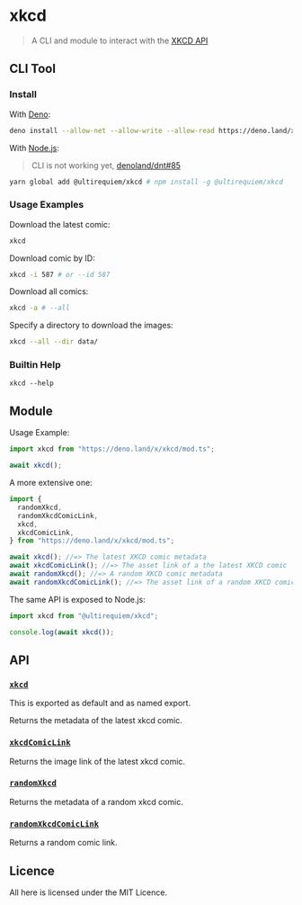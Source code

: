 # xkcd

> A CLI and module to interact with the [XKCD API](https://xkcd.com/info.0.json)

## CLI Tool

### Install

With [Deno](https://deno.land):

```sh
deno install --allow-net --allow-write --allow-read https://deno.land/x/xkcd/cli.ts
```

With [Node.js](https://nodejs.org):

> CLI is not working yet,
> [denoland/dnt#85](https://github.com/denoland/dnt/issues/85)

```sh
yarn global add @ultirequiem/xkcd # npm install -g @ultirequiem/xkcd
```

### Usage Examples

Download the latest comic:

```sh
xkcd
```

Download comic by ID:

```sh
xkcd -i 587 # or --id 587
```

Download all comics:

```sh
xkcd -a # --all
```

Specify a directory to download the images:

```sh
xkcd --all --dir data/
```

### Builtin Help

```
xkcd --help
```

## Module

Usage Example:

```typescript
import xkcd from "https://deno.land/x/xkcd/mod.ts";

await xkcd();
```

A more extensive one:

```typescript
import {
  randomXkcd,
  randomXkcdComicLink,
  xkcd,
  xkcdComicLink,
} from "https://deno.land/x/xkcd/mod.ts";

await xkcd(); //=> The latest XKCD comic metadata
await xkcdComicLink(); //=> The asset link of a the latest XKCD comic
await randomXkcd(); //=> A random XKCD comic metadata
await randomXkcdComicLink(); //=> The asset link of a random XKCD comic
```

The same API is exposed to Node.js:

```javascript
import xkcd from "@ultirequiem/xkcd";

console.log(await xkcd());
```

## API

### [`xkcd`](./mod.ts#L19)

This is exported as default and as named export.

Returns the metadata of the latest xkcd comic.

### [`xkcdComicLink`](./mod.ts#L27)

Returns the image link of the latest xkcd comic.

### [`randomXkcd`](./mod.ts#L32)

Returns the metadata of a random xkcd comic.

### [`randomXkcdComicLink`](./mod.ts#L49)

Returns a random comic link.

## Licence

All here is licensed under the MIT Licence.
